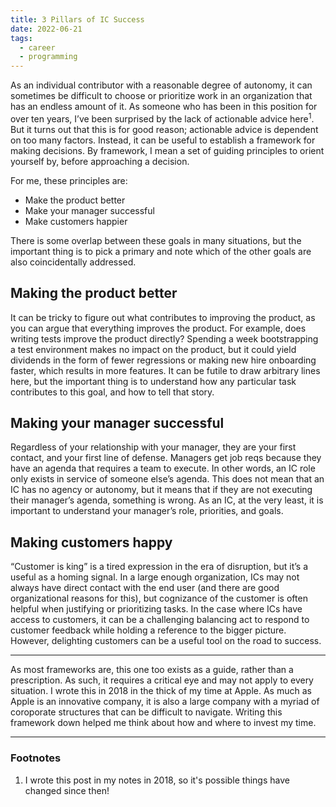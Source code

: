 ```yaml
---
title: 3 Pillars of IC Success
date: 2022-06-21
tags:
  - career
  - programming
---
```


As an individual contributor with a reasonable degree of autonomy, it can sometimes be difficult to choose or prioritize work in an organization that has an endless amount of it. As someone who has been in this position for over ten years, I’ve been surprised by the lack of actionable advice here<sup>1</sup>. But it turns out that this is for good reason; actionable advice is dependent on too many factors. Instead, it can be useful to establish a framework for making decisions. By framework, I mean a set of guiding principles to orient yourself by, before approaching a decision.

For me, these principles are:

- Make the product better
- Make your manager successful
- Make customers happier

There is some overlap between these goals in many situations, but the important thing is to pick a primary and note which of the other goals are also coincidentally addressed.

## Making the product better

It can be tricky to figure out what contributes to improving the product, as you can argue that everything improves the product. For example, does writing tests improve the product directly? Spending a week bootstrapping a test environment makes no impact on the product, but it could yield dividends in the form of fewer regressions or making new hire onboarding faster, which results in more features. It can be futile to draw arbitrary lines here, but the important thing is to understand how any particular task contributes to this goal, and how to tell that story.

## Making your manager successful

Regardless of your relationship with your manager, they are your first contact, and your first line of defense. Managers get job reqs because they have an agenda that requires a team to execute. In other words, an IC role only exists in service of someone else’s agenda. This does not mean that an IC has no agency or autonomy, but it means that if they are not executing their manager’s agenda, something is wrong. As an IC, at the very least, it is important to understand your manager’s role, priorities, and goals.

## Making customers happy

“Customer is king” is a tired expression in the era of disruption, but it’s a useful as a homing signal. In a large enough organization, ICs may not always have direct contact with the end user (and there are good organizational reasons for this), but cognizance of the customer is often helpful when justifying or prioritizing tasks. In the case where ICs have access to customers, it can be a challenging balancing act to respond to customer feedback while holding a reference to the bigger picture. However, delighting customers can be a useful tool on the road to success.

---

As most frameworks are, this one too exists as a guide, rather than a prescription. As such, it requires a critical eye and may not apply to every situation. I wrote this in 2018 in the thick of my time at Apple. As much as Apple is an innovative company, it is also a large company with a myriad of coroporate structures that can be difficult to navigate. Writing this framework down helped me think about how and where to invest my time.

---

### Footnotes

1. I wrote this post in my notes in 2018, so it's possible things have changed since then!
